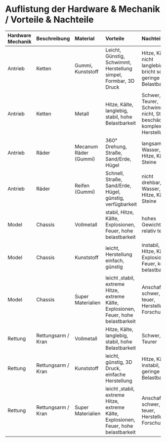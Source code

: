 # Auflistung der Hardware & Mechanik / Vorteile & Nachteile
| Hardware Mechanik| Beschreibung | Material  | Vorteile  | Nachteile | Zusammenfassung |                                                                                                                         
|:-------------------|:-------------|:----------|:----------|:----------|:----------------|
| Antrieb | Ketten |  Gummi, Kunststoff |  Leicht, Günstig, Schwimmt, Herstellung simpel, Formbar, 3D Druck  | Hitze, Kälte, nicht langlebig, bricht schell, geringe Belastbarkeit | Zusammenfassung |
| Antrieb | Ketten |  Metall | Hitze, Kälte, langlebig, stabil, hohe Belastbarkeit |  Schwer, Teurer, Schwimmt nicht, Straße beschädigen, komplexe Herstellung | Zusammenfassung |
| Antrieb | Räder  | Mecanum Räder (Gummi) | 360° Drehung, Straße, Sand/Erde, Hügel  |  langsam, Wasser, Hitze, Kälte, Steine   | Zusammenfassung |                        
| Antrieb | Räder  | Reifen (Gummi)| Schnell, Straße, Sand/Erde, Hügel, günstig, verfügbarkeit |  nicht drehbar, Wasser, Hitze, Kälte, Steine | Zusammenfassung |  
| Model   | Chassis| Vollmetall | stabil, Hitze, Kälte, Explosionen, Feuer, hohe belastbarkeit| hohes Gewicht, relativ teuer | Zusammenfassung|
| Model   | Chassis| Kunststoff| leicht, Herstellung einfach, günstig | instabil, Hitze, Kälte, Explosionen, Feuer, keine belastbarkeit| Zusammenfassung|
| Model   | Chassis| Super Materialien | leicht ,stabil, extreme Hitze, extreme Kälte, Explosionen, Feuer, hohe belastbarkeit| Anschaffung schwer, teuer, Herstellung, Forschung | Zusammenfassung|
| Rettung | Rettungsarm / Kran | Vollmetall | Hitze, Kälte, langlebig, stabil, hohe Belastbarkeit |  Schwer, Teurer | Zusammenfassung|
| Rettung | Rettungsarm / Kran | Kunststoff| leicht, günstig, 3D Druck, einfache Herstellung | Hitze, Kälte, instabil, geringe Belastbarkeit | Zusammenfassung|
| Rettung | Rettungsarm / Kran | Super Materialien|leicht ,stabil, extreme Hitze, extreme Kälte, Explosionen, Feuer, hohe belastbarkeit | Anschaffung schwer, teuer, Herstellung, Forschung | Zusammenfassung|

